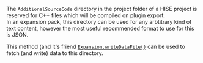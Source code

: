 The `AdditionalSourceCode` directory in the project folder of a HISE project is reserved for C++ files which will be compiled on plugin export.  
In an expansion pack, this directory can be used for any arbtitrary kind of text content, however the most useful recommended format to use for this is JSON.

This method (and it's friend [`Expansion.writeDataFile()`](/scripting/scripting-api/expansion#writedatafile) can be used to fetch (and write) data to this directory.